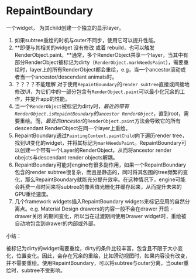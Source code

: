 # RepaintBoundary

一个widget， 为其child创建一个独立的显示layer。 

1. 如果subtree重绘的时机与outer不同步，使用它可以提升性能。
2. **即便与其相关的widget 没有修改 或着 rebuild，也可以触发RenderObject.paint。**通常，多个RenderObject共享一个layer，当其中有部分RenderObject被标记为dirty（`RenderObject.markNeedsPaint`），需要重绘时，layer上的所有RenderObject都会重绘，e.g，当一个ancestor滚动或者当一个ancestor/descendant animats时。
3. ？？？？不能理解  对于使用`RepaintBoundary`的`render subtree`直接或间接地修改UI，为它们中的一部分包含有`RenderObject.paint`可以最小化冗余的工作，并提升app的性能。
4. 当一个`RenderObject`被标记为dirty时，*最近的带有`RenderObject.isRepaintBoundary`的`ancestor RenderObject`*，直到root，需要重绘。而，*最近的ancestor*的`RenderObject.paint`方法会导致它的所有descendant RenderObject在同一个layer上重绘。
5. RepaintBoundary通过`PaintingContext.paintChild`向下遍历render tree，找到UI变化的widget，并将其标记为`markNeedsPaint`。RepaintBoundary可以创建一个带有一个Layer的RenderObject，从而将ancestor render obejcts与descendant render objects解耦。
6. RepaintBoundary可能对engine有很多副作用，如果一个RepaintBoundary包含的render subtree很复杂，而且是静态的，同时将其包围的tree频繁的变化，那么RepaintBoundary就能充分提升效率。在这种情况下，engine可能会耗费一点时间来将subtree的像素值光栅化并缓存起来，从而提升未来的GPU重绘速度。
7. 几个framework widgets插入RepaintBoundary widgets来标记应用的自然分离点。e.g. Material Design drawers的内容一般不会在drawer 开启 - drawer关闭 的期间变化，所以当在过渡期间使用Drawer widget时，重绘被自动地包含到drawer的内部或外部。



小结：

被标记为dirty的widget需要重绘，dirty的条件比较丰富，包含且不限于大小变化，位置变化。因此，会存在冗余的重绘，比如滑动视图时，如果内容没有改变，并不需要重绘。使用RepaintBoundary，可以将subtree与outer分离，当outer重绘时，subtree不受影响。
